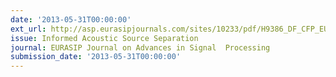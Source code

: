 ```yaml
---
date: '2013-05-31T00:00:00'
ext_url: http://asp.eurasipjournals.com/sites/10233/pdf/H9386_DF_CFP_EURASIP_JASP_A4_3.pdf
issue: Informed Acoustic Source Separation
journal: EURASIP Journal on Advances in Signal  Processing
submission_date: '2013-05-31T00:00:00'
---
```


